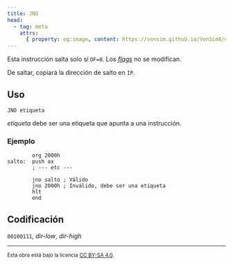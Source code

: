 ```yaml
---
title: JNO
head:
  - tag: meta
    attrs:
      { property: og:image, content: https://vonsim.github.io/VonSim8/docs/og/cpu/instructions/jno.png }
---
```


Esta instrucción salta solo sí `OF=0`. Los [_flags_](/VonSim8/docs/cpu/#flags) no se modifican.

De saltar, copiará la dirección de salto en `IP`.

## Uso

```vonsim
JNO etiqueta
```

_etiqueta_ debe ser una etiqueta que apunta a una instrucción.

### Ejemplo

```vonsim
        org 2000h
salto:  push ax
        ; --- etc ---

        jno salto ; Válido
        jno 2000h ; Inválido, debe ser una etiqueta
        hlt
        end
```

## Codificación

`00100111`, _dir-low_, _dir-high_

---

<small>Esta obra está bajo la licencia <a target="_blank" rel="license noopener noreferrer" href="http://creativecommons.org/licenses/by-sa/4.0/">CC BY-SA 4.0</a>.</small>
